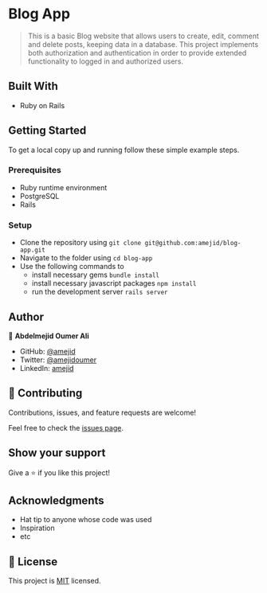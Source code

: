 # Blog App

> This is a basic Blog website that allows users to create, edit, comment and delete posts, keeping data in a database.
> This project implements both authorization and authentication in order to provide extended functionality to logged in
> and authorized users.

## Built With

- Ruby on Rails

## Getting Started

To get a local copy up and running follow these simple example steps.

### Prerequisites

- Ruby runtime environment
- PostgreSQL
- Rails

### Setup

- Clone the repository using `git clone git@github.com:amejid/blog-app.git`
- Navigate to the folder using `cd blog-app`
- Use the following commands to
    - install necessary gems `bundle install`
    - install necessary javascript packages `npm install`
    - run the development server `rails server`

## Author

👤 **Abdelmejid Oumer Ali**

- GitHub: [@amejid](https://github.com/amejid)
- Twitter: [@amejidoumer](https://twitter.com/amejidoumer)
- LinkedIn: [amejid](https://linkedin.com/in/amejid)

## 🤝 Contributing

Contributions, issues, and feature requests are welcome!

Feel free to check the [issues page](../../issues/).

## Show your support

Give a ⭐️ if you like this project!

## Acknowledgments

- Hat tip to anyone whose code was used
- Inspiration
- etc

## 📝 License

This project is [MIT](./MIT.md) licensed.